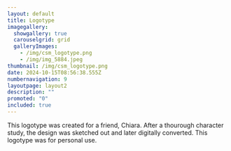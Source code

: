 ```yaml
---
layout: default
title: Logotype
imagegallery:
  showgallery: true
  carouselgrid: grid
  galleryImages:
    - /img/csm_logotype.png
    - /img/img_5884.jpeg
thumbnail: /img/csm_logotype.png
date: 2024-10-15T08:56:38.555Z
numbernavigation: 9
layoutpage: layout2
description: ""
promoted: "0"
included: true
---
```

This logotype was created for a friend, Chiara. After a thourough character study, the design was sketched out and later digitally converted. This logotype was for personal use.